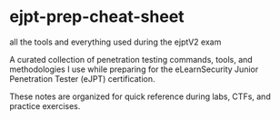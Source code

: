 # ejpt-prep-cheat-sheet
all the tools and everything used during the ejptV2 exam


A curated collection of penetration testing commands, tools, and methodologies I use while preparing for the eLearnSecurity Junior Penetration Tester (eJPT) certification.

These notes are organized for quick reference during labs, CTFs, and practice exercises.
